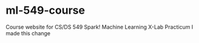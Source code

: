 # ml-549-course
Course website for CS/DS 549 Spark! Machine Learning X-Lab Practicum
I made this change
